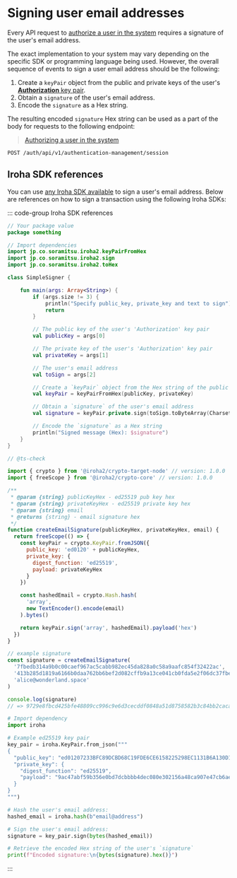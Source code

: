 # Signing user email addresses

Every API request to [authorize a user in the system](../api-specification/auth-controller/authorizing-a-user-in-the-system.md) requires a signature of the user's email address.

The exact implementation to your system may vary depending on the specific SDK or programming language being used. However, the overall sequence of events to sign a user email address should be the following:

1. Create a `keyPair` object from the public and private keys of the user's [**Authorization** key pair](../overview/web-interface.md#authorization-key-pair).
2. Obtain a `signature` of the user's email address.
3. Encode the `signature` as a Hex string.

The resulting encoded `signature` Hex string can be used as a part of the body for requests to the following endpoint:

> [Authorizing a user in the system](../api-specification/auth-controller/authorizing-a-user-in-the-system.md)

```http
POST /auth/api/v1/authentication-management/session
```

## Iroha SDK references

You can use [any Iroha SDK available](../index.md#what-is-iroha-2) to sign a user's email address. Below are references on how to sign a transaction using the following Iroha SDKs:

::: code-group Iroha SDK references

```kotlin [Iroha Java/Kotlin SDK]
// Your package value
package something

// Import dependencies
import jp.co.soramitsu.iroha2.keyPairFromHex
import jp.co.soramitsu.iroha2.sign
import jp.co.soramitsu.iroha2.toHex

class SimpleSigner {

    fun main(args: Array<String>) {
        if (args.size != 3) {
            println("Specify public_key, private_key and text to sign")
            return
        }

        // The public key of the user's 'Authorization' key pair
        val publicKey = args[0]

        // The private key of the user's 'Authorization' key pair
        val privateKey = args[1]

        // The user's email address
        val toSign = args[2]

        // Create a `keyPair` object from the Hex string of the public and private keys of the user's 'Authorization' key pair
        val keyPair = keyPairFromHex(publicKey, privateKey)

        // Obtain a `signature` of the user's email address
        val signature = keyPair.private.sign(toSign.toByteArray(Charsets.UTF_8)).toHex()

        // Encode the `signature` as a Hex string
        println("Signed message (Hex): $signature")
    }
}
```

```js [Iroha JavaScript SDK]
// @ts-check

import { crypto } from '@iroha2/crypto-target-node' // version: 1.0.0
import { freeScope } from '@iroha2/crypto-core' // version: 1.0.0

/**
 * @param {string} publicKeyHex - ed25519 pub key hex
 * @param {string} privateKeyHex - ed25519 private key hex
 * @param {string} email
 * @returns {string} - email signature hex
 */
function createEmailSignature(publicKeyHex, privateKeyHex, email) {
  return freeScope(() => {
    const keyPair = crypto.KeyPair.fromJSON({
      public_key: 'ed0120' + publicKeyHex,
      private_key: {
        digest_function: 'ed25519',
        payload: privateKeyHex
      }
    })

    const hashedEmail = crypto.Hash.hash(
      'array',
      new TextEncoder().encode(email)
    ).bytes()

    return keyPair.sign('array', hashedEmail).payload('hex')
  })
}

// example signature
const signature = createEmailSignature(
  '7fbedb314a9b0c00caef967ac5cabb982ec45da828a0c58a9aafc854f32422ac',
  '413b285d1819a6166b0daa762bb6bef2d082cffb9a13ce041cb0fda5e2f06dc37fbedb314a9b0c00caef967ac5cabb982ec45da828a0c58a9aafc854f32422ac',
  'alice@wonderland.space'
)

console.log(signature)
// => 9729e8fbcd425bfe48809cc996c9e6d3cecddf0848a51d8758582b3c84bb2caca8e41a8290018aa7064f0b9ec61d2b1a155d5e4c772bc992d918528cf6cb6308
```

```python [Iroha Python SDK]
# Import dependency
import iroha

# Example ed25519 key pair
key_pair = iroha.KeyPair.from_json("""
{
  "public_key": "ed01207233BFC89DCBD68C19FDE6CE6158225298EC1131B6A130D1AEB454C1AB5183C0",
  "private_key": {
    "digest_function": "ed25519",
    "payload": "9ac47abf59b356e0bd7dcbbbb4dec080e302156a48ca907e47cb6aea1d32719e7233bfc89dcbd68c19fde6ce6158225298ec1131b6a130d1aeb454c1ab5183c0"
  }
}
""")

# Hash the user's email address:
hashed_email = iroha.hash(b"email@address")

# Sign the user's email address:
signature = key_pair.sign(bytes(hashed_email))

# Retrieve the encoded Hex string of the user's `signature`
print(f"Encoded signature:\n{bytes(signature).hex()}")
```

:::
